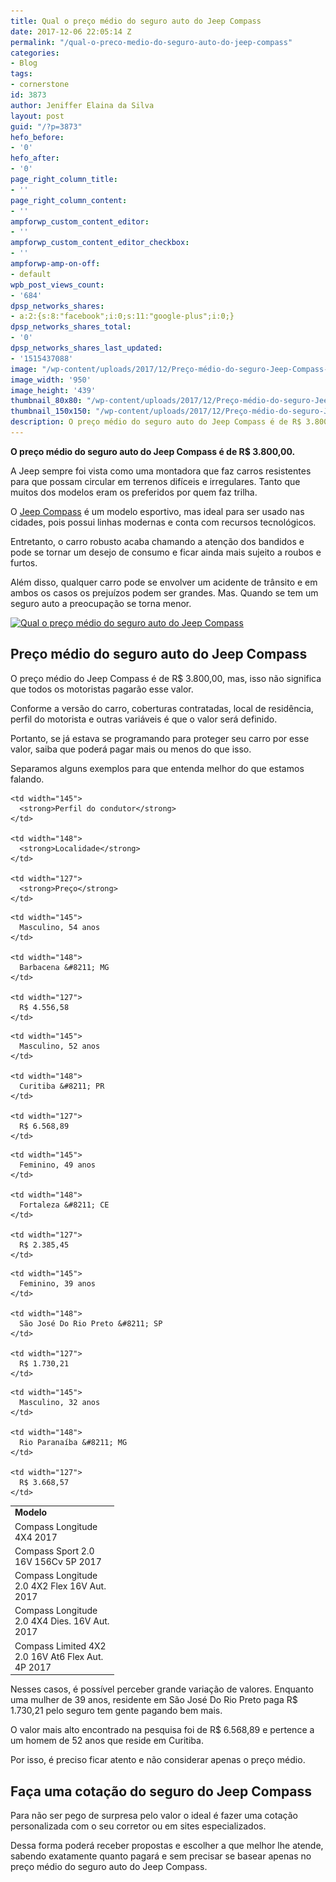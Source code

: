 ```yaml
---
title: Qual o preço médio do seguro auto do Jeep Compass
date: 2017-12-06 22:05:14 Z
permalink: "/qual-o-preco-medio-do-seguro-auto-do-jeep-compass"
categories:
- Blog
tags:
- cornerstone
id: 3873
author: Jeniffer Elaina da Silva
layout: post
guid: "/?p=3873"
hefo_before:
- '0'
hefo_after:
- '0'
page_right_column_title:
- ''
page_right_column_content:
- ''
ampforwp_custom_content_editor:
- ''
ampforwp_custom_content_editor_checkbox:
- ''
ampforwp-amp-on-off:
- default
wpb_post_views_count:
- '684'
dpsp_networks_shares:
- a:2:{s:8:"facebook";i:0;s:11:"google-plus";i:0;}
dpsp_networks_shares_total:
- '0'
dpsp_networks_shares_last_updated:
- '1515437088'
image: "/wp-content/uploads/2017/12/Preço-médio-do-seguro-Jeep-Compass-2017.jpg"
image_width: '950'
image_height: '439'
thumbnail_80x80: "/wp-content/uploads/2017/12/Preço-médio-do-seguro-Jeep-Compass-2017-80x80.jpg"
thumbnail_150x150: "/wp-content/uploads/2017/12/Preço-médio-do-seguro-Jeep-Compass-2017-150x150.jpg"
description: O preço médio do seguro auto do Jeep Compass é de R$ 3.800,00.
---
```


**O preço médio do seguro auto do Jeep Compass é de R$ 3.800,00.**

A Jeep sempre foi vista como uma montadora que faz carros resistentes para que possam circular em terrenos difíceis e irregulares. Tanto que muitos dos modelos eram os preferidos por quem faz trilha.

O [Jeep Compass](https://quatrorodas.abril.com.br/noticias/jeep-compass-2018-fica-mais-economico-e-conectado/) é um modelo esportivo, mas ideal para ser usado nas cidades, pois possui linhas modernas e conta com recursos tecnológicos.

Entretanto, o carro robusto acaba chamando a atenção dos bandidos e pode se tornar um desejo de consumo e ficar ainda mais sujeito a roubos e furtos.

Além disso, qualquer carro pode se envolver um acidente de trânsito e em ambos os casos os prejuízos podem ser grandes. Mas. Quando se tem um seguro auto a preocupação se torna menor.

[<img class="aligncenter wp-image-3875 size-full" title="Qual o preço médio do seguro auto do Jeep Compass" src="/wp-content/uploads/2017/12/Preço-médio-do-seguro-Jeep-Compass-2017.jpg" alt="Qual o preço médio do seguro auto do Jeep Compass" width="950" height="439" srcset="/wp-content/uploads/2017/12/Preço-médio-do-seguro-Jeep-Compass-2017.jpg 950w, /wp-content/uploads/2017/12/Preço-médio-do-seguro-Jeep-Compass-2017-250x116.jpg 250w, /wp-content/uploads/2017/12/Preço-médio-do-seguro-Jeep-Compass-2017-768x355.jpg 768w, /wp-content/uploads/2017/12/Preço-médio-do-seguro-Jeep-Compass-2017-700x323.jpg 700w, /wp-content/uploads/2017/12/Preço-médio-do-seguro-Jeep-Compass-2017-120x55.jpg 120w" sizes="(max-width: 950px) 100vw, 950px" />](/wp-content/uploads/2017/12/Preço-médio-do-seguro-Jeep-Compass-2017.jpg)

## Preço médio do seguro auto do Jeep Compass

O preço médio do Jeep Compass é de R$ 3.800,00, mas, isso não significa que todos os motoristas pagarão esse valor.

Conforme a versão do carro, coberturas contratadas, local de residência, perfil do motorista e outras variáveis é que o valor será definido.

Portanto, se já estava se programando para proteger seu carro por esse valor, saiba que poderá pagar mais ou menos do que isso.

Separamos alguns exemplos para que entenda melhor do que estamos falando.

<table width="auto">
  <tr>
    <td width="152">
      <strong>Modelo</strong>
    </td>
    
    <td width="145">
      <strong>Perfil do condutor</strong>
    </td>
    
    <td width="148">
      <strong>Localidade</strong>
    </td>
    
    <td width="127">
      <strong>Preço</strong>
    </td>
  </tr>
  
  <tr>
    <td width="152">
      Compass Longitude 4X4 2017
    </td>
    
    <td width="145">
      Masculino, 54 anos
    </td>
    
    <td width="148">
      Barbacena &#8211; MG
    </td>
    
    <td width="127">
      R$ 4.556,58
    </td>
  </tr>
  
  <tr>
    <td width="152">
      Compass Sport 2.0 16V 156Cv 5P 2017
    </td>
    
    <td width="145">
      Masculino, 52 anos
    </td>
    
    <td width="148">
      Curitiba &#8211; PR
    </td>
    
    <td width="127">
      R$ 6.568,89
    </td>
  </tr>
  
  <tr>
    <td width="152">
      Compass Longitude 2.0 4X2 Flex 16V Aut. 2017
    </td>
    
    <td width="145">
      Feminino, 49 anos
    </td>
    
    <td width="148">
      Fortaleza &#8211; CE
    </td>
    
    <td width="127">
      R$ 2.385,45
    </td>
  </tr>
  
  <tr>
    <td width="152">
      Compass Longitude 2.0 4X4 Dies. 16V Aut. 2017
    </td>
    
    <td width="145">
      Feminino, 39 anos
    </td>
    
    <td width="148">
      São José Do Rio Preto &#8211; SP
    </td>
    
    <td width="127">
      R$ 1.730,21
    </td>
  </tr>
  
  <tr>
    <td width="152">
      Compass Limited 4X2 2.0 16V At6 Flex Aut. 4P 2017
    </td>
    
    <td width="145">
      Masculino, 32 anos
    </td>
    
    <td width="148">
      Rio Paranaíba &#8211; MG
    </td>
    
    <td width="127">
      R$ 3.668,57
    </td>
  </tr>
</table>

Nesses casos, é possível perceber grande variação de valores. Enquanto uma mulher de 39 anos, residente em São José Do Rio Preto paga R$ 1.730,21 pelo seguro tem gente pagando bem mais.

O valor mais alto encontrado na pesquisa foi de R$ 6.568,89 e pertence a um homem de 52 anos que reside em Curitiba.

Por isso, é preciso ficar atento e não considerar apenas o preço médio.

## Faça uma cotação do seguro do Jeep Compass

Para não ser pego de surpresa pelo valor o ideal é fazer uma cotação personalizada com o seu corretor ou em sites especializados.

Dessa forma poderá receber propostas e escolher a que melhor lhe atende, sabendo exatamente quanto pagará e sem precisar se basear apenas no preço médio do seguro auto do Jeep Compass.

&nbsp;